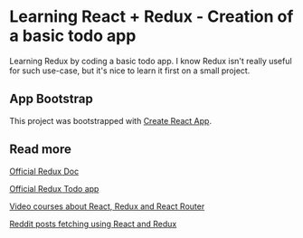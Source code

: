 
# Learning React + Redux - Creation of a basic todo app

Learning Redux by coding a basic todo app. I know Redux isn't really useful for such use-case, but it's nice to learn it first on a small project.

## App Bootstrap

This project was bootstrapped with [Create React App](https://github.com/facebookincubator/create-react-app).

## Read more

[Official Redux Doc](http://redux.js.org/)

[Official Redux Todo app](https://github.com/reactjs/redux/tree/master/examples/todos)

[Video courses about React, Redux and React Router](https://learnredux.com/)

[Reddit posts fetching using React and Redux](https://github.com/reactjs/redux/blob/master/docs/advanced/ExampleRedditAPI.md)